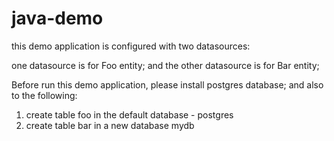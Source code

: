 # java-demo

this demo application is configured with two datasources:

one datasource is for Foo entity; and the other datasource is for Bar entity;

Before run this demo application, please install postgres database; and also to the following:

1) create table foo in the default database - postgres 
2) create table bar in a new database mydb


